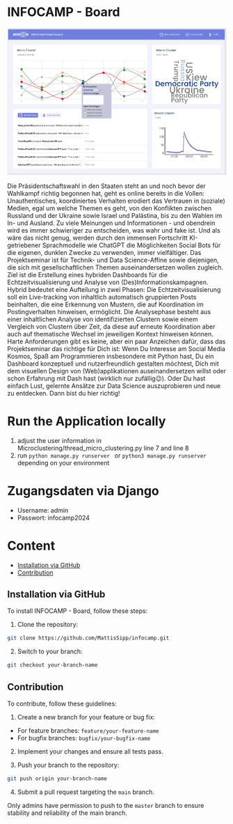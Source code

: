 # INFOCAMP - Board

![INFOCAMP - Board](Readme/figma_draft.png)

Die Präsidentschaftswahl in den Staaten steht an und noch bevor der Wahlkampf richtig begonnen hat, geht es online bereits in die Vollen: Unauthentisches, koordiniertes Verhalten erodiert das Vertrauen in (soziale) Medien, egal um welche Themen es geht, von den Konflikten zwischen Russland und der Ukraine sowie Israel und Palästina, bis zu den Wahlen im In- und Ausland. Zu viele Meinungen und Informationen - und obendrein wird es immer schwieriger zu entscheiden, was wahr und fake ist. Und als wäre das nicht genug, werden durch den immensen Fortschritt KI-getriebener Sprachmodelle wie ChatGPT die Möglichkeiten Social Bots für die eigenen, dunklen Zwecke zu verwenden, immer vielfältiger. 
Das Projektseminar ist für Technik- und Data Science-Affine sowie diejenigen, die sich mit gesellschaftlichen Themen auseinandersetzen wollen zugleich. Ziel ist die Erstellung eines hybriden Dashboards für die Echtzeitvisualisierung und Analyse von (Des)Informationskampagnen. Hybrid bedeutet eine Aufteilung in zwei Phasen: Die Echtzeitvisualisierung soll ein Live-tracking von inhaltlich automatisch gruppierten Posts beinhalten, die eine Erkennung von Mustern, die auf Koordination im Postingverhalten hinweisen, ermöglicht. Die Analysephase besteht aus einer inhaltlichen Analyse von identifizierten Clustern sowie einem Vergleich von Clustern über Zeit, da diese auf erneute Koordination aber auch auf thematische Wechsel im jeweiligen Kontext hinweisen können. 
Harte Anforderungen gibt es keine, aber ein paar Anzeichen dafür, dass das Projektseminar das richtige für Dich ist: Wenn Du Interesse am Social Media Kosmos, Spaß am Programmieren insbesondere mit Python hast, Du ein Dashboard konzeptuell und nutzerfreundlich gestalten möchtest, Dich mit dem visuellen Design von (Web)applikationen auseinandersetzen willst oder schon Erfahrung mit Dash hast (wirklich nur zufällig😉). Oder Du hast einfach Lust, gelernte Ansätze zur Data Science auszuprobieren und neue zu entdecken. Dann bist du hier richtig!

# Run the Application locally
1. adjust the user information in Microclustering/thread_micro_clustering.py line 7 and line 8
2. run ```python manage.py runserver ``` or ```python3 manage.py runserver ``` depending on your environment

# Zugangsdaten via Django
- Username: admin
- Passwort: infocamp2024

# Content

- [Installation via GitHub](#Installation-via-GitHub)
- [Contribution](#Contribution)

## Installation via GitHub

To install INFOCAMP - Board, follow these steps:

1. Clone the repository:
```bash
git clone https://github.com/MattisSipp/infocamp.git
```
2. Switch to your branch:
```bash
git checkout your-branch-name
```

## Contribution

To contribute, follow these guidelines:

1. Create a new branch for your feature or bug fix:
- For feature branches: `feature/your-feature-name`
- For bugfix branches: `bugfix/your-bugfix-name`

2. Implement your changes and ensure all tests pass.

3. Push your branch to the repository:
```bash
git push origin your-branch-name
```
4. Submit a pull request targeting the `main` branch.

Only admins have permission to push to the `master` branch to ensure stability and reliability of the main branch.






